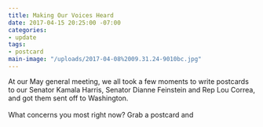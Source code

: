 ```yaml
---
title: Making Our Voices Heard
date: 2017-04-15 20:25:00 -07:00
categories:
- update
tags:
- postcard
main-image: "/uploads/2017-04-08%2009.31.24-9010bc.jpg"
---
```


At our May general meeting, we all took a few moments to write postcards to our Senator Kamala Harris, Senator Dianne Feinstein and Rep Lou Correa, and got them sent off to Washington. \
\
What concerns you most right now?  Grab a postcard and 